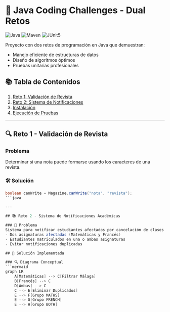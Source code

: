 # 🚀 Java Coding Challenges - Dual Retos

![Java](https://img.shields.io/badge/Java-17%2B-blue)
![Maven](https://img.shields.io/badge/Maven-3.8%2B-orange)
![JUnit5](https://img.shields.io/badge/JUnit-5.13.0_M2-success)

Proyecto con dos retos de programación en Java que demuestran:
- Manejo eficiente de estructuras de datos
- Diseño de algoritmos óptimos
- Pruebas unitarias profesionales

## 📚 Tabla de Contenidos
1. [Reto 1: Validación de Revista](#reto-1---validación-de-revista)
2. [Reto 2: Sistema de Notificaciones](#reto-2---sistema-de-notificaciones)
3. [Instalación](#-instalación)
4. [Ejecución de Pruebas](#-ejecución-de-pruebas)

---

## 🔍 Reto 1 - Validación de Revista
### Problema
Determinar si una nota puede formarse usando los caracteres de una revista.

### 🛠️ Solución
```java
boolean canWrite = Magazine.canWrite("nota", "revista");
```java

---

## 📚 Reto 2 - Sistema de Notificaciones Académicas

### 🎯 Problema
Sistema para notificar estudiantes afectados por cancelación de clases en Málaga, considerando:
- Dos asignaturas afectadas (Matemáticas y Francés)
- Estudiantes matriculados en una o ambas asignaturas
- Evitar notificaciones duplicadas

## 🧠 Solución Implementada

### 🔍 Diagrama Conceptual
```mermaid
graph LR
    A[Matemáticas] --> C[Filtrar Málaga]
    B[Francés] --> C
    D[Ambas] --> C
    C --> E[Eliminar Duplicados]
    E --> F[Grupo MATHS]
    E --> G[Grupo FRENCH]
    E --> H[Grupo BOTH]